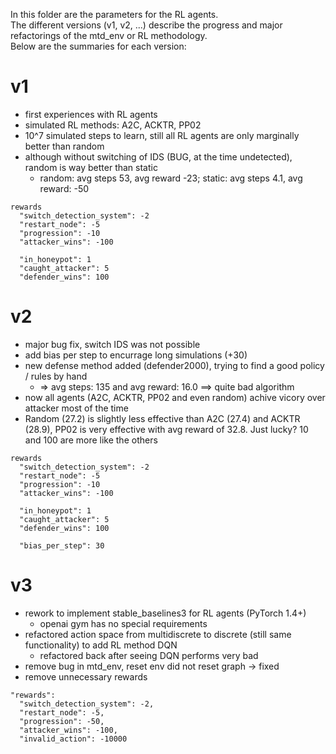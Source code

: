 In this folder are the parameters for the RL agents. <br>
The different versions (v1, v2, ...) describe the progress and major refactorings of the mtd_env or RL methodology. <br>
Below are the summaries for each version: <p>

# v1
- first experiences with RL agents
- simulated RL methods: A2C, ACKTR, PP02
- 10^7 simulated steps to learn, still all RL agents are only marginally better than random
- although without switching of IDS (BUG, at the time undetected), random is way better than static
  - random: avg steps 53, avg reward -23; static: avg steps 4.1, avg reward: -50
```
rewards
  "switch_detection_system": -2
  "restart_node": -5
  "progression": -10
  "attacker_wins": -100

  "in_honeypot": 1
  "caught_attacker": 5
  "defender_wins": 100
```

# v2
- major bug fix, switch IDS was not possible
- add bias per step to encurrage long simulations (+30)
- new defense method added (defender2000), trying to find a good policy / rules by hand 
  - => avg steps: 135 and avg reward: 16.0 ==> quite bad algorithm
- now all agents (A2C, ACKTR, PP02 and even random) achive vicory over attacker most of the time
- Random (27.2) is slightly less effective than A2C (27.4) and ACKTR (28.9), PP02 is very effective with avg reward of 
    32.8. Just lucky? 10 and 100 are more like the others
```
rewards
  "switch_detection_system": -2
  "restart_node": -5
  "progression": -10
  "attacker_wins": -100

  "in_honeypot": 1
  "caught_attacker": 5
  "defender_wins": 100

  "bias_per_step": 30
```

# v3
- rework to implement stable_baselines3 for RL agents (PyTorch 1.4+)
  - openai gym has no special requirements
- refactored action space from multidiscrete to discrete (still same functionality) to add RL method DQN
  - refactored back after seeing DQN performs very bad
- remove bug in mtd_env, reset env did not reset graph -> fixed
- remove unnecessary rewards
```
"rewards": 
  "switch_detection_system": -2,
  "restart_node": -5,
  "progression": -50,
  "attacker_wins": -100,
  "invalid_action": -10000
```
